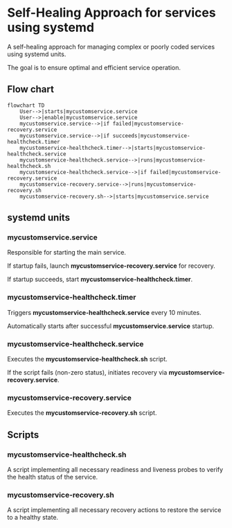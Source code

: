 # Self-Healing Approach for services using systemd

A self-healing approach for managing complex or poorly coded services using systemd units.

The goal is to ensure optimal and efficient service operation.

## Flow chart

```mermaid
flowchart TD
    User-->|starts|mycustomservice.service
    User-->|enable|mycustomservice.service
    mycustomservice.service-->|if failed|mycustomservice-recovery.service
    mycustomservice.service-->|if succeeds|mycustomservice-healthcheck.timer
    mycustomservice-healthcheck.timer-->|starts|mycustomservice-healthcheck.service
    mycustomservice-healthcheck.service-->|runs|mycustomservice-healthcheck.sh
    mycustomservice-healthcheck.service-->|if failed|mycustomservice-recovery.service
    mycustomservice-recovery.service-->|runs|mycustomservice-recovery.sh
    mycustomservice-recovery.sh-->|starts|mycustomservice.service
```

## systemd units

### mycustomservice.service

Responsible for starting the main service.

If startup fails, launch **mycustomservice-recovery.service** for recovery.

If startup succeeds, start **mycustomservice-healthcheck.timer**.

### mycustomservice-healthcheck.timer

Triggers **mycustomservice-healthcheck.service** every 10 minutes.

Automatically starts after successful **mycustomservice.service** startup.

### mycustomservice-healthcheck.service

Executes the **mycustomservice-healthcheck.sh** script.

If the script fails (non-zero status), initiates recovery via **mycustomservice-recovery.service**.

### mycustomservice-recovery.service

Executes the **mycustomservice-recovery.sh** script.

## Scripts

### mycustomservice-healthcheck.sh

A script implementing all necessary readiness and liveness probes to verify the health status of the service.

### mycustomservice-recovery.sh

A script implementing all necessary recovery actions to restore the service to a healthy state.
